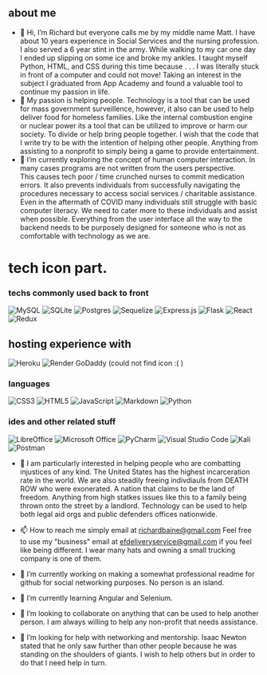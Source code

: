 ## about me

- 👋 Hi, I’m Richard but everyone calls me by my middle name Matt.  I have about 10 years experience in Social Services and the nursing profession.  I also served a 6 year stint in the army.  While walking to my car one day I ended up slipping on some ice and broke my ankles.  I taught myself Python, HTML, and CSS during this time because . . .  I was literally stuck in front of a computer and could not move!  Taking an interest in the subject I graduated from App Academy and found a valuable tool to continue my passion in life.    
- 👀 My passion is helping people. Technology is a tool that can be used for mass government surveillence, however, it also can be used to help deliver food for homeless families.  Like the internal combustion engine or nuclear power its a tool that can be utilized to improve or harm our society.  To divide or help bring people together.  I wish that the code that I write try to be with the intention of helping other people.  Anything from assisting to a nonprofit to simply being a game to provide entertainment.                 
- 🌱 I’m currently exploring the concept of human computer interaction.  In many cases programs are not written from the users perspective.  
 This causes tech poor / time crunched nurses to commit medication errors. It also prevents individuals from successfully 
 navigating the procedures necessary to access social services / charitable assistance.  Even in the aftermath of COVID many individuals 
 still struggle with basic computer literacy.  We need to cater more to these individuals and assist when possible.  Everything from the user interface all the way to the backend needs to be purposely designed for someone who is not as comfortable with technology as we are.  
 
 # tech icon part.  

### techs commonly used back to front

![MySQL](https://img.shields.io/badge/mysql-%2300f.svg?style=for-the-badge&logo=mysql&logoColor=white)
![SQLite](https://img.shields.io/badge/sqlite-%2307405e.svg?style=for-the-badge&logo=sqlite&logoColor=white)
![Postgres](https://img.shields.io/badge/postgres-%23316192.svg?style=for-the-badge&logo=postgresql&logoColor=white)
![Sequelize](https://img.shields.io/badge/Sequelize-52B0E7?style=for-the-badge&logo=Sequelize&logoColor=white)
![Express.js](https://img.shields.io/badge/express.js-%23404d59.svg?style=for-the-badge&logo=express&logoColor=%2361DAFB)
![Flask](https://img.shields.io/badge/flask-%23000.svg?style=for-the-badge&logo=flask&logoColor=white)
![React](https://img.shields.io/badge/react-%2320232a.svg?style=for-the-badge&logo=react&logoColor=%2361DAFB)
![Redux](https://img.shields.io/badge/redux-%23593d88.svg?style=for-the-badge&logo=redux&logoColor=white)



## hosting experience with
![Heroku](https://img.shields.io/badge/heroku-%23430098.svg?style=for-the-badge&logo=heroku&logoColor=white)
![Render](https://img.shields.io/badge/Render-%46E3B7.svg?style=for-the-badge&logo=render&logoColor=white)
GoDaddy (could not find icon :( )


### languages
![CSS3](https://img.shields.io/badge/css3-%231572B6.svg?style=for-the-badge&logo=css3&logoColor=white)
![HTML5](https://img.shields.io/badge/html5-%23E34F26.svg?style=for-the-badge&logo=html5&logoColor=white)
![JavaScript](https://img.shields.io/badge/javascript-%23323330.svg?style=for-the-badge&logo=javascript&logoColor=%23F7DF1E)
![Markdown](https://img.shields.io/badge/markdown-%23000000.svg?style=for-the-badge&logo=markdown&logoColor=white)
![Python](https://img.shields.io/badge/python-3670A0?style=for-the-badge&logo=python&logoColor=ffdd54)

### ides and other related stuff
![LibreOffice](https://img.shields.io/badge/LibreOffice-%2318A303?style=for-the-badge&logo=LibreOffice&logoColor=white)
![Microsoft Office](https://img.shields.io/badge/Microsoft_Office-D83B01?style=for-the-badge&logo=microsoft-office&logoColor=white)
![PyCharm](https://img.shields.io/badge/pycharm-143?style=for-the-badge&logo=pycharm&logoColor=black&color=black&labelColor=green)
![Visual Studio Code](https://img.shields.io/badge/Visual%20Studio%20Code-0078d7.svg?style=for-the-badge&logo=visual-studio-code&logoColor=white)
![Kali](https://img.shields.io/badge/Kali-268BEE?style=for-the-badge&logo=kalilinux&logoColor=white)
![Postman](https://img.shields.io/badge/Postman-FF6C37?style=for-the-badge&logo=postman&logoColor=white)



- 💞️ I am particularly interested in helping people who are combatting injustices of any kind. The United States has the highest incarceration rate in the world.  We are also steadily freeing indivdiauls from DEATH ROW who were exonerated.  A nation that claims to be the land of freedom.  Anything from high statkes issues like this to a family being thrown onto the street by a landlord.  Technology can be used to help both legal aid orgs and public defenders offices nationwide.      
- 📫 How to reach me simply email at richardbaine@gmail.com  Feel free to use my "business" email at efdeliveryservice@gmail.com if you feel like being different. I wear many hats and owning a small trucking company is one of them.

- 🔭 I’m currently working on making a somewhat professional readme for github for social networking purposes.  No person is an island.
- 🌱 I’m currently learning Angular and Selenium.
- 👯 I’m looking to collaborate on anything that can be used to help another person.  I am always willing to help any non-profit that needs assistance. 
- 🤔 I’m looking for help with networking and mentorship.  Isaac Newton stated that he only saw further than other people because he was standing on the shoulders of giants.  I wish to help others but in order to do that I need help in turn.    



